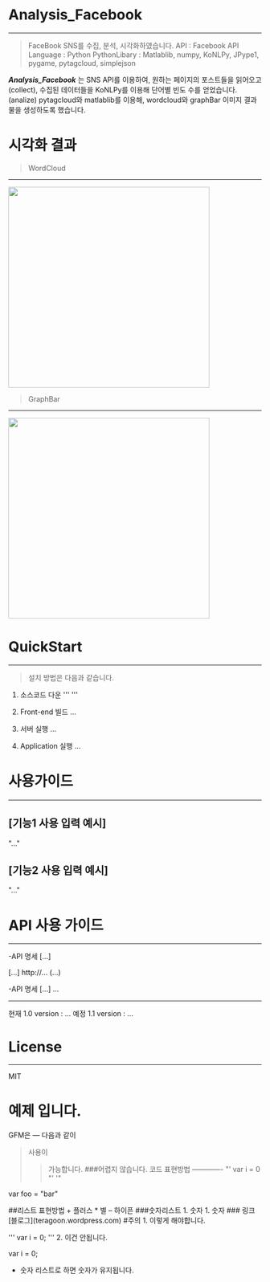 # Analysis_Facebook
---
> FaceBook SNS를 수집, 분석, 시각화하였습니다.
> API : Facebook API
> Language : Python
> PythonLibary : Matlablib, numpy, KoNLPy, JPype1, pygame, pytagcloud, simplejson


***Analysis_Facebook*** 는 SNS API를 이용하여, 원하는 페이지의 포스트들을 읽어오고(collect), 수집된 데이터들을 KoNLPy를 이용해 단어별 빈도 수를 얻었습니다.(analize)
pytagcloud와 matlablib를 이용해, wordcloud와 graphBar 이미지 결과물을 생성하도록 했습니다.

# 시각화 결과
> WordCloud
---
<img src="https://github.com/twooopark/Analysis_Facebook/blob/master/__results__/visualization/wordcloud_jtbcnews_2017-01-01_2017-12-31.jpg" height="400px" />

> GraphBar
---

<img src="https://github.com/twooopark/Analysis_Facebook/blob/master/__results__/visualization/bar_jtbcnews_2017-01-01_2017-12-31.png" height="400px" />


# QuickStart
-----
> 설치 방법은 다음과 같습니다.

1. 소스코드 다운
'''
'''

2. Front-end 빌드
...

3. 서버 실행
...



4. Application 실행
...




 # 사용가이드
---



 ## [기능1 사용 입력 예시]
 "..."

 ## [기능2 사용 입력 예시]
 "..."





 # API 사용 가이드
 ---

 -API 명세 [...]


 [...]
 http://...
 (...)



 -API 명세 [...]
  ...


 ---------------------------------------------------------------------
 현재 1.0 version : ...
 예정 1.1 version : ...


# License
---
MIT
















예제 입니다.
============
GFM은
—
다음과
같이
>사용이
>>가능합니다.
>###어렵지 않습니다.
코드 표현방법
————-
"'
var i = 0
"'
'"

var foo = "bar"
<html> </html>
##리스트 표현방법
+ 플러스
* 별
– 하이픈
###숫자리스트
1. 숫자
1. 숫자
### 링크
[블로그](teragoon.wordpress.com)
#주의
1. 이렇게 해야합니다.

'''
var i = 0;
'''
2. 이건 안됩니다.

var i = 0;
* 숫자 리스트로 하면 숫자가 유지됩니다.
